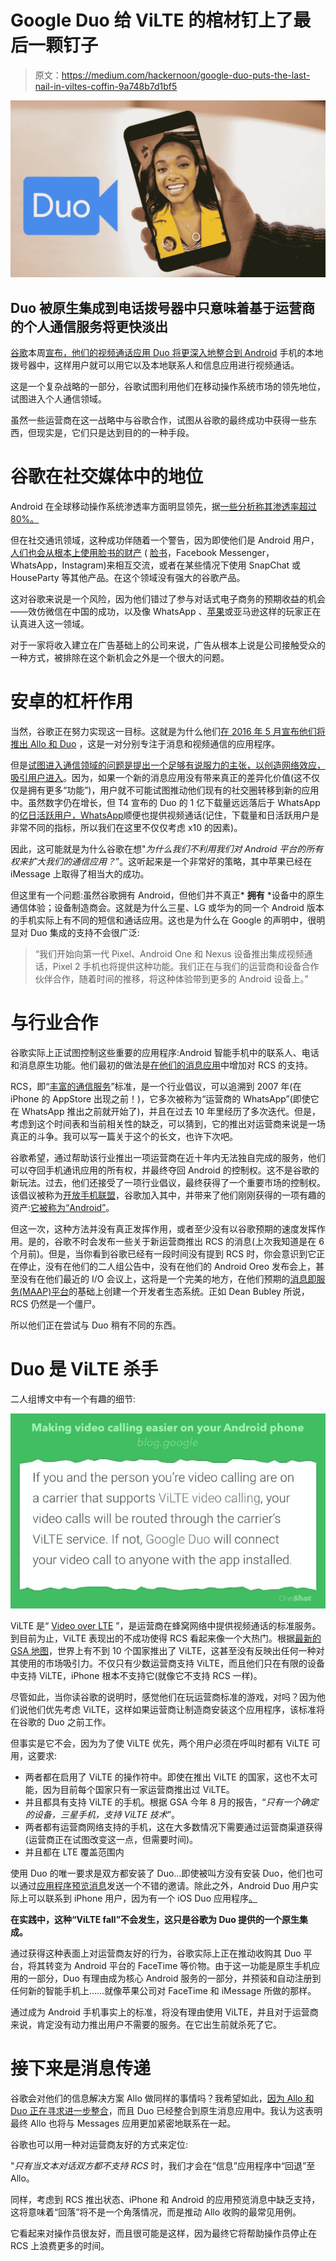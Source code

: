 # Google Duo 给 ViLTE 的棺材钉上了最后一颗钉子

> 原文：<https://medium.com/hackernoon/google-duo-puts-the-last-nail-in-viltes-coffin-9a748b7d1bf5>

![](img/d28211f1e04e64b358b8a9f38095232f.png)

## Duo 被原生集成到电话拨号器中只意味着基于运营商的个人通信服务将更快淡出

[谷歌](https://hackernoon.com/tagged/google)本周[宣布，他们的视频通话应用 Duo 将更深入地整合到 Android](https://blog.google/products/duo/making-video-calling-easier-your-android-phone/) 手机的本地拨号器中，这样用户就可以用它以及本地联系人和信息应用进行视频通话。

这是一个复杂战略的一部分，谷歌试图利用他们在移动操作系统市场的领先地位，试图进入个人通信领域。

虽然一些运营商在这一战略中与谷歌合作，试图从谷歌的最终成功中获得一些东西，但现实是，它们只是达到目的的一种手段。

# 谷歌在社交媒体中的地位

Android 在全球移动操作系统渗透率方面明显领先，据[一些分析称其渗透率超过 80%。](https://www.idc.com/promo/smartphone-market-share/os)

但在社交通讯领域，这种成功伴随着一个警告，因为即使他们是 Android 用户，[人们也会从根本上使用脸书的财产](https://blog.prototypr.io/facebook-and-the-attack-of-the-clones-f82f6979ee13) ( [脸书](https://hackernoon.com/tagged/facebook)，Facebook Messenger，WhatsApp，Instagram)来相互交流，或者在某些情况下使用 SnapChat 或 HouseParty 等其他产品。在这个领域没有强大的谷歌产品。

这对谷歌来说是一个风险，因为他们错过了参与对话式电子商务的预期收益的机会——效仿微信在中国的成功，以及像 WhatsApp 、[苹果](/@jorge.serna/wwdc-2017-social-comms-3-imessage-and-business-messaging-65d0021bf7d9)或亚马逊这样的玩家正在认真进入这一领域。

对于一家将收入建立在广告基础上的公司来说，广告从根本上说是公司接触受众的一种方式，被排除在这个新机会之外是一个很大的问题。

# 安卓的杠杆作用

当然，谷歌正在努力实现这一目标。这就是为什么他们[在 2016 年 5 月宣布他们将推出 Allo 和 Duo](https://www.blog.google/products/allo/allo-duo-apps-messaging-video/) ，这是一对分别专注于消息和视频通信的应用程序。

但是[试图进入通信领域的问题是提出一个足够有说服力的主张，以创造网络效应，吸引用户进入](https://hackernoon.com/amazon-anytime-can-that-work-2-the-good-the-bad-and-the-ugly-bbd4ac2b512f)。因为，如果一个新的消息应用没有带来真正的差异化价值(这不仅仅是拥有更多“功能”)，用户就不可能试图推动他们现有的社交圈转移到新的应用中。虽然数字仍在增长，但 T4 宣布的 Duo 的 1 亿下载量远远落后于 WhatsApp 的[亿日活跃用户，WhatsApp](https://9to5mac.com/2017/07/26/whatsapp-one-billion-active-daily-users/)顺便也提供视频通话(记住，下载量和日活跃用户是非常不同的指标，所以我们在这里不仅仅考虑 x10 的因素)。

因此，这可能就是为什么谷歌在想"*为什么我们不利用我们对 Android 平台的所有权来扩大我们的通信应用？*”。这听起来是一个非常好的策略，其中苹果已经在 iMessage 上取得了相当大的成功。

但这里有一个问题:虽然谷歌拥有 Android，但他们并不真正* **拥有** *设备中的原生通信体验；设备制造商会。这就是为什么三星、LG 或华为的同一个 Android 版本的手机实际上有不同的短信和通话应用。这也是为什么在 Google 的声明中，很明显对 Duo 集成的支持不会很广泛:

> “我们开始向第一代 Pixel、Android One 和 Nexus 设备推出集成视频通话，Pixel 2 手机也将提供这种功能。我们正在与我们的运营商和设备合作伙伴合作，随着时间的推移，将这种体验带到更多的 Android 设备上。”

# 与行业合作

谷歌实际上正试图控制这些重要的应用程序:Android 智能手机中的联系人、电话和消息原生功能。他们最初的做法是[在他们的消息应用](https://www.wired.com/2017/02/google-support-for-rcs/)中增加对 RCS 的支持。

RCS，即“[丰富的通信服务](https://en.wikipedia.org/wiki/Rich_Communication_Services)”标准，是一个行业倡议，可以追溯到 2007 年(在 iPhone 的 AppStore 出现之前！)，它多次被称为“运营商的 WhatsApp”(即使它在 WhatsApp 推出之前就开始了)，并且在过去 10 年里经历了多次迭代。但是，考虑到这个时间表和当前相关性的缺乏，可以猜到，它的推出对运营商来说是一场真正的斗争。我可以写一篇关于这个的长文，也许下次吧。

谷歌希望，通过帮助该行业推出一项运营商在近十年内无法独自完成的服务，他们可以夺回手机通讯应用的所有权，并最终夺回 Android 的控制权。这不是谷歌的新玩法。过去，他们还接受了一项行业倡议，最终获得了一个重要市场的控制权。该倡议被称为[开放手机联盟](https://www.openhandsetalliance.com/)，谷歌加入其中，并带来了他们刚刚获得的一项有趣的资产:[它被称为“Android”](https://www.openhandsetalliance.com/press_102108.html)。

但这一次，这种方法并没有真正发挥作用，或者至少没有以谷歌预期的速度发挥作用。是的，谷歌不时会发布一些关于新运营商推出 RCS 的消息(上次我知道是在 6 个月前)。但是，当你看到谷歌已经有一段时间没有提到 RCS 时，你会意识到它正在停止，没有在他们的二人组公告中，没有在他们的 Android Oreo 发布会上，甚至没有在他们最近的 I/O 会议上，这将是一个完美的地方，在他们预期的[消息即服务(MAAP)平台](https://www.gsma.com/futurenetworks/rcs/messaging-as-a-platform/)的基础上创建一个开发者生态系统。正如 Dean Bubley 所说，RCS 仍然是一个僵尸。

所以他们正在尝试与 Duo 稍有不同的东西。

# Duo 是 ViLTE 杀手

二人组博文中有一个有趣的细节:

![](img/6a65415ea9dbeda7ed4e681ecebb561c.png)

ViLTE 是“ [Video over LTE](https://www.gsma.com/futurenetworks/technology/vilte/) ”，是运营商在蜂窝网络中提供视频通话的标准服务。到目前为止，ViLTE 表现出的不成功使得 RCS 看起来像一个大热门。根据[最新的 GSA 地图](https://gsacom.com)，世界上有不到 10 个国家推出了 ViLTE，这甚至没有反映出任何一种对其使用的市场吸引力。不仅只有少数运营商支持 ViLTE，而且他们只在有限的设备中支持 ViLTE，iPhone 根本不支持它(就像它不支持 RCS 一样)。

尽管如此，当你读谷歌的说明时，感觉他们在玩运营商标准的游戏，对吗？因为他们说他们优先考虑 ViLTE，这样如果运营商让制造商安装这个应用程序，该标准将在谷歌的 Duo 之前工作。

但事实是它不会，因为为了使 ViLTE 优先，两个用户必须在呼叫时都有 ViLTE 可用，这要求:

*   两者都在启用了 ViLTE 的操作符中。即使在推出 ViLTE 的国家，这也不太可能，因为目前每个国家只有一家运营商推出过 ViLTE。
*   并且都具有支持 ViLTE 的手机。根据 GSA 今年 8 月的报告，“*只有一个确定的设备，三星手机，支持 ViLTE 技术*”。
*   两者都有运营商网络支持的手机，这在大多数情况下需要通过运营商渠道获得(运营商正在试图改变这一点，但需要时间)。
*   并且都在 LTE 覆盖范围内

使用 Duo 的唯一要求是双方都安装了 Duo…即使被叫方没有安装 Duo，他们也可以通过[应用程序预览消息](https://support.google.com/allo/answer/6385770)发送一个不错的邀请。除此之外，Android Duo 用户实际上可以联系到 iPhone 用户，因为有一个 iOS Duo 应用程序[。](https://itunes.apple.com/us/app/google-duo-video-calling/id1096918571?mt=8)

**在实践中，这种“ViLTE fall”不会发生，这只是谷歌为 Duo 提供的一个原生集成。**

通过获得这种表面上对运营商友好的行为，谷歌实际上正在推动收购其 Duo 平台，将其转变为 Android 平台的 FaceTime 等价物。由于这一功能是原生手机应用的一部分，Duo 有理由成为核心 Android 服务的一部分，并预装和自动注册到任何新的智能手机上……就像苹果公司对 FaceTime 和 iMessage 所做的那样。

通过成为 Android 手机事实上的标准，将没有理由使用 ViLTE，并且对于运营商来说，肯定没有动力推出用户不需要的服务。在它出生前就杀死了它。

# 接下来是消息传递

谷歌会对他们的信息解决方案 Allo 做同样的事情吗？我希望如此，[因为 Allo 和 Duo 正在寻求进一步整合](https://www.androidpit.com/google-allo-update)，而且 Duo 已经整合到原生消息应用中。我认为这表明最终 Allo 也将与 Messages 应用更加紧密地联系在一起。

谷歌也可以用一种对运营商友好的方式来定位:

"*只有当文本对话双方都不支持 RCS* 时，我们才会在“信息”应用程序中“回退”至 Allo。

同样，考虑到 RCS 推出状态、iPhone 和 Android 的应用预览消息中缺乏支持，这将意味着“回落”将不是一个角落情况，而是推动 Allo 收购的最常见用例。

它看起来对操作员很友好，而且很可能是这样，因为最终它将帮助操作员停止在 RCS 上浪费更多的时间。